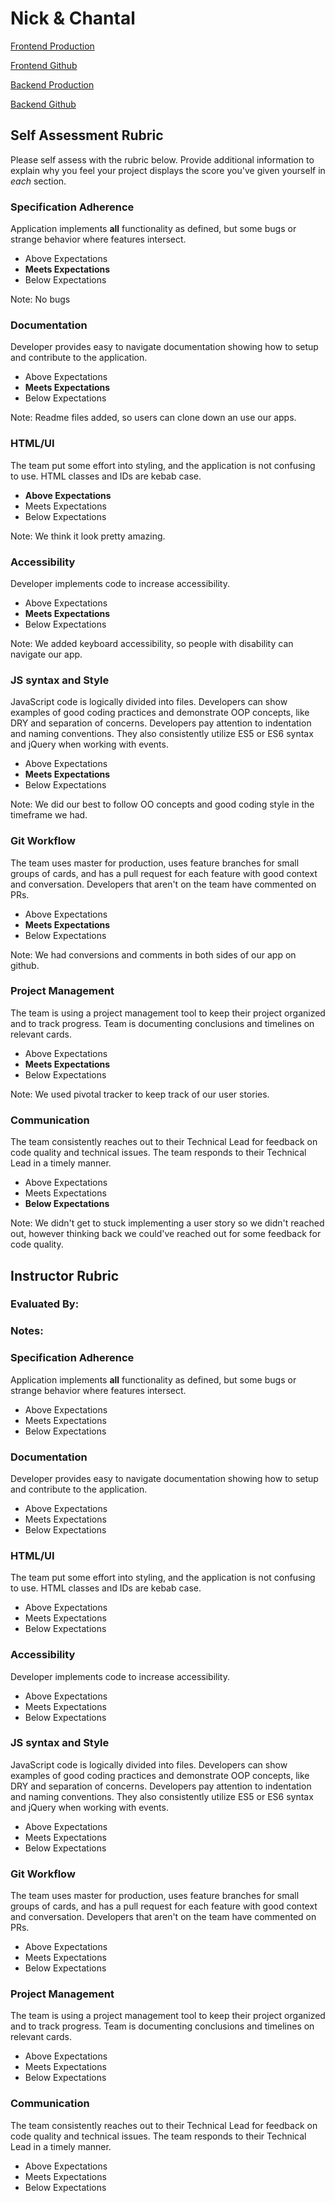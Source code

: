 # Nick & Chantal

[Frontend Production](http://chantal66.github.io/quantified-self-starter-kit/) 

[Frontend Github](https://github.com/chantal66/quantified-self-starter-kit)

[Backend Production](https://guarded-wildwood-13010.herokuapp.com/)

[Backend Github](https://github.com/chantal66/Quantified-Self-API-JS) 

## Self Assessment Rubric

Please self assess with the rubric below. Provide additional information to explain why you feel your project displays the score you've given yourself in _each_ section.

### Specification Adherence

Application implements **all** functionality as defined, but some bugs or strange behavior where features intersect.

- Above Expectations
- **Meets Expectations**
- Below Expectations

Note: No bugs

### Documentation

Developer provides easy to navigate documentation showing how to setup and contribute to the application.

- Above Expectations
- **Meets Expectations** 
- Below Expectations

Note: Readme files added, so users can clone down an use our apps. 

### HTML/UI

The team put some effort into styling, and the application is not confusing to use. HTML classes and IDs are kebab case.

- **Above Expectations** 
- Meets Expectations
- Below Expectations

Note: We think it look pretty amazing. 

### Accessibility

Developer implements code to increase accessibility.

- Above Expectations
- **Meets Expectations** 
- Below Expectations

Note: We added keyboard accessibility, so people with disability can navigate our app.  

### JS syntax and Style

JavaScript code is logically divided into files. Developers can show examples of good coding practices and demonstrate OOP concepts, like DRY and separation of concerns. Developers pay attention to indentation and naming conventions. They also consistently utilize ES5 or ES6 syntax and jQuery when working with events.

- Above Expectations
- **Meets Expectations**
- Below Expectations

Note: We did our best to follow OO concepts and good coding style in the timeframe we had.

### Git Workflow

The team uses master for production, uses feature branches for small groups of cards, and has a pull request for each feature with good context and conversation. Developers that aren't on the team have commented on PRs.

- Above Expectations
- **Meets Expectations**
- Below Expectations

Note: We had conversions and comments in both sides of our app on github. 

### Project Management

The team is using a project management tool to keep their project organized and to track progress. Team is documenting conclusions and timelines on relevant cards.

- Above Expectations
- **Meets Expectations**
- Below Expectations

Note: We used pivotal tracker to keep track of our user stories.

### Communication

The team consistently reaches out to their Technical Lead for feedback on code quality and technical issues. The team responds to their Technical Lead in a timely manner.

- Above Expectations
- Meets Expectations
- **Below Expectations**

Note: We didn't get to stuck implementing a user story so we didn't reached out, however thinking back we could've reached out for some
feedback for code quality. 

## Instructor Rubric

### Evaluated By: 

### Notes: 

### Specification Adherence

Application implements **all** functionality as defined, but some bugs or strange behavior where features intersect.

- Above Expectations
- Meets Expectations
- Below Expectations

### Documentation

Developer provides easy to navigate documentation showing how to setup and contribute to the application.

- Above Expectations
- Meets Expectations
- Below Expectations

### HTML/UI

The team put some effort into styling, and the application is not confusing to use. HTML classes and IDs are kebab case.

- Above Expectations
- Meets Expectations
- Below Expectations

### Accessibility

Developer implements code to increase accessibility.

- Above Expectations
- Meets Expectations
- Below Expectations

### JS syntax and Style

JavaScript code is logically divided into files. Developers can show examples of good coding practices and demonstrate OOP concepts, like DRY and separation of concerns. Developers pay attention to indentation and naming conventions. They also consistently utilize ES5 or ES6 syntax and jQuery when working with events.

- Above Expectations
- Meets Expectations
- Below Expectations

### Git Workflow

The team uses master for production, uses feature branches for small groups of cards, and has a pull request for each feature with good context and conversation. Developers that aren't on the team have commented on PRs.

- Above Expectations
- Meets Expectations
- Below Expectations

### Project Management

The team is using a project management tool to keep their project organized and to track progress. Team is documenting conclusions and timelines on relevant cards.

- Above Expectations
- Meets Expectations
- Below Expectations

### Communication

The team consistently reaches out to their Technical Lead for feedback on code quality and technical issues. The team responds to their Technical Lead in a timely manner.

- Above Expectations
- Meets Expectations
- Below Expectations